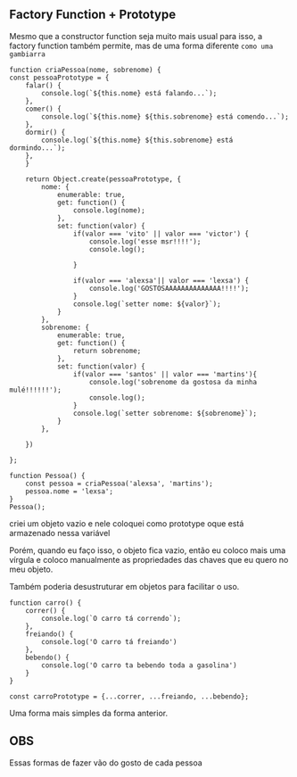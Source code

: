 ## Factory Function + Prototype

Mesmo que a constructor function seja muito mais usual para isso, a factory function também permite, mas de uma forma diferente `como uma gambiarra`

    function criaPessoa(nome, sobrenome) {
    const pessoaPrototype = {
        falar() {
            console.log(`${this.nome} está falando...`);
        },
        comer() {
            console.log(`${this.nome} ${this.sobrenome} está comendo...`);
        },
        dormir() {
            console.log(`${this.nome} ${this.sobrenome} está dormindo...`);
        },
        }

        return Object.create(pessoaPrototype, {
            nome: {
                enumerable: true,
                get: function() {
                    console.log(nome);
                },
                set: function(valor) {
                    if(valor === 'vito' || valor === 'victor') {
                        console.log('esse msr!!!!');
                        console.log();

                    }
                    
                    if(valor === 'alexsa'|| valor === 'lexsa') {
                        console.log('GOSTOSAAAAAAAAAAAAAA!!!!');
                    }
                    console.log(`setter nome: ${valor}`);
                }
            },
            sobrenome: {
                enumerable: true,
                get: function() {
                    return sobrenome;
                },
                set: function(valor) {
                    if(valor === 'santos' || valor === 'martins'){
                        console.log('sobrenome da gostosa da minha mulé!!!!!!');
                        console.log();
                    }
                    console.log(`setter sobrenome: ${sobrenome}`);
                }
            },

        })

    };

    function Pessoa() {
        const pessoa = criaPessoa('alexsa', 'martins');
        pessoa.nome = 'lexsa';
    }
    Pessoa();

criei um objeto vazio e nele coloquei como prototype oque está armazenado nessa variável

Porém, quando eu faço isso, o objeto fica vazio, então eu coloco mais uma vírgula e coloco manualmente as propriedades das chaves que eu quero no meu objeto.

Também poderia desustruturar em objetos para facilitar o uso.

    function carro() {
        correr() {
            console.log(`O carro tá correndo`);
        },
        freiando() {
            console.log('O carro tá freiando')
        },
        bebendo() {
            console.log('O carro ta bebendo toda a gasolina')
        }
    }

    const carroPrototype = {...correr, ...freiando, ...bebendo};

Uma forma mais simples da forma anterior.

## OBS

Essas formas de fazer vão do gosto de cada pessoa 